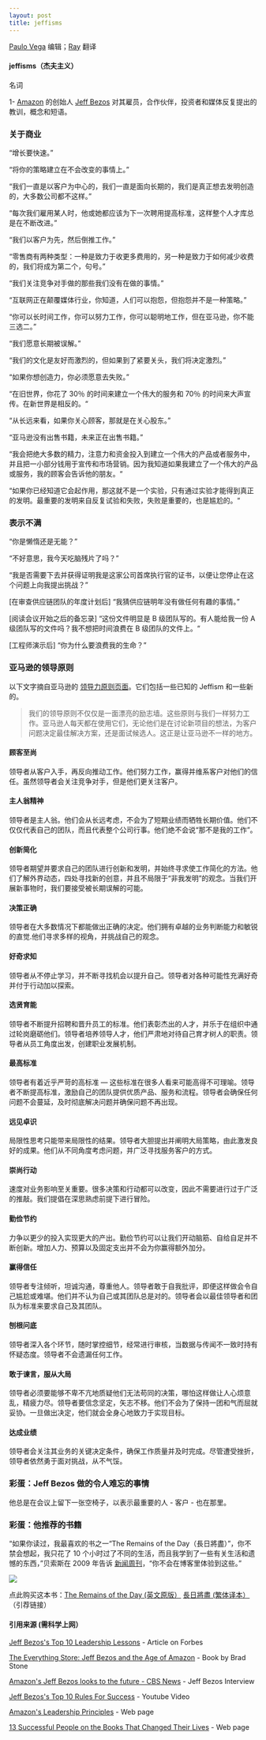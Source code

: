 ```yaml
---
layout: post
title: jeffisms
---
```


[Paulo Vega](http://www.paulovega.com/) 编辑；[Ray](https://0.61803398875.xyz/) 翻译

#### jeffisms（杰夫主义）

名词

1- [Amazon](https://amazon.com) 的创始人 [Jeff Bezos](https://pt.wikipedia.org/wiki/Jeff_Bezos) 对其雇员，合作伙伴，投资者和媒体反复提出的教训，概念和短语。

### 关于商业

“增长要快速。”

“将你的策略建立在不会改变的事情上。”

“我们一直是以客户为中心的，我们一直是面向长期的，我们是真正想去发明创造的，大多数公司都不这样。”

“每次我们雇用某人时，他或她都应该为下一次聘用提高标准，这样整个人才库总是在不断改进。”

“我们以客户为先，然后倒推工作。”

“零售商有两种类型：一种是致力于收更多费用的，另一种是致力于如何减少收费的，我们将成为第二个，句号。”

“我们关注竞争对手做的那些我们没有在做的事情。”

“互联网正在颠覆媒体行业，你知道，人们可以抱怨，但抱怨并不是一种策略。”

“你可以长时间工作，你可以努力工作，你可以聪明地工作，但在亚马逊，你不能三选二。”

“我们愿意长期被误解。”

“我们的文化是友好而激烈的，但如果到了紧要关头，我们将决定激烈。”

“如果你想创造力，你必须愿意去失败。”

“在旧世界，你花了 30％ 的时间来建立一个伟大的服务和 70％ 的时间来大声宣传。在新世界是相反的。“

“从长远来看，如果你关心顾客，那就是在关心股东。”

“亚马逊没有出售书籍，未来正在出售书籍。”

“我会把绝大多数的精力，注意力和资金投入到建立一个伟大的产品或者服务中，并且把一小部分钱用于宣传和市场营销。因为我知道如果我建立了一个伟大的产品或服务，我的顾客会告诉他的朋友。“

“如果你已经知道它会起作用，那这就不是一个实验，只有通过实验才能得到真正的发明。最重要的发明来自反复试验和失败，失败是重要的，也是尴尬的。“


### 表示不满

“你是懒惰还是无能？”

“不好意思，我今天吃脑残片了吗？”

“我是否需要下去并获得证明我是这家公司首席执行官的证书，以便让您停止在这个问题上向我提出挑战？”

[在审查供应链团队的年度计划后] “我猜供应链明年没有做任何有趣的事情。”

[阅读会议开始之后的备忘录] “这份文件明显是 B 级团队写的。有人能给我一份 A 级团队写的文件吗？我不想把时间浪费在 B 级团队的文件上。“

[工程师演示后] “你为什么要浪费我的生命？”

### 亚马逊的领导原则

以下文字摘自亚马逊的 [领导力原则页面](https://www.amazon.jobs/principles)。它们包括一些已知的 Jeffism 和一些新的。

> 我们的领导原则不仅仅是一面漂亮的励志墙。这些原则与我们一样努力工作。亚马逊人每天都在使用它们，无论他们是在讨论新项目的想法，为客户问题决定最佳解决方案，还是面试候选人。这正是让亚马逊不一样的地方。

#### 顾客至尚
领导者从客户入手，再反向推动工作。他们努力工作，赢得并维系客户对他们的信任。虽然领导者会关注竞争对手，但是他们更关注客户。

#### 主人翁精神
领导者是主人翁。他们会从长远考虑，不会为了短期业绩而牺牲长期价值。他们不仅仅代表自己的团队，而且代表整个公司行事。他们绝不会说“那不是我的工作”。

#### 创新简化
领导者期望并要求自己的团队进行创新和发明，并始终寻求使工作简化的方法。他们了解外界动态，四处寻找新的创意，并且不局限于“非我发明”的观念。当我们开展新事物时，我们要接受被长期误解的可能。

#### 决策正确
领导者在大多数情况下都能做出正确的决定。他们拥有卓越的业务判断能力和敏锐的直觉.他们寻求多样的视角，并挑战自己的观念。

#### 好奇求知
领导者从不停止学习，并不断寻找机会以提升自己。领导者对各种可能性充满好奇并付于行动加以探索。

#### 选贤育能
领导者不断提升招聘和晋升员工的标准。他们表彰杰出的人才，并乐于在组织中通过轮岗磨砺他们。领导者培养领导人才，他们严肃地对待自己育才树人的职责。领导者从员工角度出发，创建职业发展机制。

#### 最高标准
领导者有着近乎严苛的高标准 — 这些标准在很多人看来可能高得不可理喻。领导者不断提高标准，激励自己的团队提供优质产品、服务和流程。领导者会确保任何问题不会蔓延，及时彻底解决问题并确保问题不再出现。

#### 远见卓识
局限性思考只能带来局限性的结果。领导者大胆提出并阐明大局策略，由此激发良好的成果。他们从不同角度考虑问题，并广泛寻找服务客户的方式。

#### 崇尚行动
速度对业务影响至关重要。很多决策和行动都可以改变，因此不需要进行过于广泛的推敲。我们提倡在深思熟虑前提下进行冒险。

#### 勤俭节约
力争以更少的投入实现更大的产出。勤俭节约可以让我们开动脑筋、自给自足并不断创新。增加人力、预算以及固定支出并不会为你赢得额外加分。

#### 赢得信任
​领导者专注倾听，坦诚沟通，尊重他人。领导者敢于自我批评，即便这样做会令自己尴尬或难堪。他们并不认为自己或其团队总是对的。领导者会以最佳领导者和团队为标准来要求自己及其团队。

#### 刨根问底
​领导者深入各个环节，随时掌控细节，经常进行审核，当数据与传闻不一致时持有怀疑态度。领导者不会遗漏任何工作。

#### 敢于谏言，服从大局
​领导者必须要能够不卑不亢地质疑他们无法苟同的决策，哪怕这样做让人心烦意乱，精疲力尽。领导者要信念坚定，矢志不移。他们不会为了保持一团和气而屈就妥协。一旦做出决定，他们就会全身心地致力于实现目标。

#### 达成业绩
​领导者会关注其业务的关键决定条件，确保工作质量并及时完成。尽管遭受挫折，领导者依然勇于面对挑战，从不气馁。

### 彩蛋：Jeff Bezos 做的令人难忘的事情

他总是在会议上留下一张空椅子，以表示最重要的人 - 客户 - 也在那里。

### 彩蛋：他推荐的书籍

“如果你读过，我最喜欢的书之一“The Remains of the Day（長日將盡）”，你不禁会想起，我只花了 10 个小时过了不同的生活，而且我学到了一些有关生活和遗憾的东西，”贝索斯在 2009 年告诉 [新闻周刊](http://www.newsweek.com/why-bezos-was-surprised-kindles-success-75509)，“你不会在博客里体验到这些。”

![](https://images-cn.ssl-images-amazon.com/images/I/51WwlZ9TO0L._AA200_.jpg)


点此购买这本书：[The Remains of the Day (英文原版）](https://amazon.cn/gp/product/0679731725/ref=as_li_qf_asin_il_tl?ie=UTF8&tag=amazoncn1984-23&creative=3200&linkCode=as2&creativeASIN=0679731725&linkId=6d275ca15cbcb37fcdcca74aa3800f63)
[長日將盡 (繁体译本）](https://amazon.cn/gp/product/B0769FVMWQ/ref=as_li_tl?ie=UTF8&camp=536&creative=3200&creativeASIN=B0769FVMWQ&linkCode=as2&tag=amazoncn1984-23&linkId=b98bf888b54c9cf8dfc6801d848553ba)（引荐链接）

#### 引用来源 (需科学上网）

[Jeff Bezos's Top 10 Leadership Lessons](http://www.forbes.com/sites/georgeanders/2012/04/04/bezos-tips/#aa17e9479476) - Article on Forbes

[The Everything Store: Jeff Bezos and the Age of Amazon](http://amzn.to/2kiuJtK) - Book by Brad Stone

[Amazon's Jeff Bezos looks to the future - CBS News](https://www.google.com.br/url?sa=t&rct=j&q=&esrc=s&source=web&cd=1&ved=0ahUKEwj3-9Xyx_vRAhVCx5AKHR44AlMQFggaMAA&url=http://www.cbsnews.com/news/amazons-jeff-bezos-looks-to-the-future/&usg=AFQjCNGgWK9xYb91eaS1PRkc8WBD4LxKEw&sig2=67XENIeWRTArFVbLeycmlA&bvm=bv.146094739,d.Y2I&cad=rja) - Jeff Bezos Interview

[Jeff Bezos's Top 10 Rules For Success](https://www.youtube.com/watch?v=pAdjNuE6EZQ) - Youtube Video

[Amazon's Leadership Principles](https://www.amazon.jobs/principles) - Web page

[13 Successful People on the Books That Changed Their Lives](http://time.com/money/4956231/ceos-favorite-books/) - Web page
